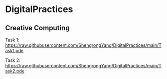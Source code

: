 # DigitalPractices

## Creative Computing

Task 1: https://raw.githubusercontent.com/ShengrongYang/DigitalPractices/main/Task1.pde

Task 2: https://raw.githubusercontent.com/ShengrongYang/DigitalPractices/main/Task2.pde
